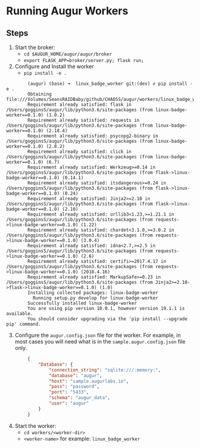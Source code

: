 # Running Augur Workers

## Steps
1. Start the broker: 
    - `cd $AUGUR_HOME/augur/augur/broker`
    - `export FLASK_APP=broker/server.py; flask run;`
2. Configure and Install the worker
    - `pip install -e .`
```
        (augur) (base) ➜  linux_badge_worker git:(dev) ✗ pip install -e .   
        Obtaining file:///Volumes/SeansRAIDBaby/github/CHAOSS/augur/workers/linux_badge_worker
        Requirement already satisfied: flask in /Users/gogginsS/augur/lib/python3.6/site-packages (from linux-badge-worker==0.1.0) (1.0.2)
        Requirement already satisfied: requests in /Users/gogginsS/augur/lib/python3.6/site-packages (from linux-badge-worker==0.1.0) (2.18.4)
        Requirement already satisfied: psycopg2-binary in /Users/gogginsS/augur/lib/python3.6/site-packages (from linux-badge-worker==0.1.0) (2.8.2)
        Requirement already satisfied: click in /Users/gogginsS/augur/lib/python3.6/site-packages (from linux-badge-worker==0.1.0) (6.7)
        Requirement already satisfied: Werkzeug>=0.14 in /Users/gogginsS/augur/lib/python3.6/site-packages (from flask->linux-badge-worker==0.1.0) (0.14.1)
        Requirement already satisfied: itsdangerous>=0.24 in /Users/gogginsS/augur/lib/python3.6/site-packages (from flask->linux-badge-worker==0.1.0) (0.24)
        Requirement already satisfied: Jinja2>=2.10 in /Users/gogginsS/augur/lib/python3.6/site-packages (from flask->linux-badge-worker==0.1.0) (2.10)
        Requirement already satisfied: urllib3<1.23,>=1.21.1 in /Users/gogginsS/augur/lib/python3.6/site-packages (from requests->linux-badge-worker==0.1.0) (1.22)
        Requirement already satisfied: chardet<3.1.0,>=3.0.2 in /Users/gogginsS/augur/lib/python3.6/site-packages (from requests->linux-badge-worker==0.1.0) (3.0.4)
        Requirement already satisfied: idna<2.7,>=2.5 in /Users/gogginsS/augur/lib/python3.6/site-packages (from requests->linux-badge-worker==0.1.0) (2.6)
        Requirement already satisfied: certifi>=2017.4.17 in /Users/gogginsS/augur/lib/python3.6/site-packages (from requests->linux-badge-worker==0.1.0) (2018.4.16)
        Requirement already satisfied: MarkupSafe>=0.23 in /Users/gogginsS/augur/lib/python3.6/site-packages (from Jinja2>=2.10->flask->linux-badge-worker==0.1.0) (1.0)
        Installing collected packages: linux-badge-worker
          Running setup.py develop for linux-badge-worker
        Successfully installed linux-badge-worker
        You are using pip version 10.0.1, however version 19.1.1 is available.
        You should consider upgrading via the 'pip install --upgrade pip' command.

```
3. Configure the `augur.config.json` file for the worker. For example, in most cases you will need what is in the `sample.augur.config.json` file only. 
```json 
        {   
            "Database": {
                "connection_string": "sqlite:///:memory:",
                "database": "augur",
                "host": "sample.augurlabs.io",
                "pass": "password",
                "port": "5433",
                "schema": "augur_data",
                "user": "augur"
            }
        }
```
4. Start the worker:
    - `cd workers/<worker-dir>` 
    - `<worker-name>` for example: `linux_badge_worker`
